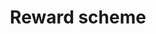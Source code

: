 ---
id: polybft-rewards
title: Reward scheme
sidebar_label: Rewards
description: "Explanation about PolyBFT, the consensus mechanism for Polygon Edge."
keywords:
  - docs
  - polygon
  - edge
  - consensus
  - polybft
  - pos
---